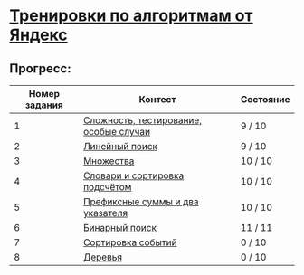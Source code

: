 # [Тренировки по алгоритмам от Яндекс](https://yandex.ru/yaintern/algorithm-training)

## Прогресс:

| Номер задания | Контест | Состояние |
|---|---|---|
|1|[Сложность, тестирование, особые случаи](https://contest.yandex.ru/contest/27393/enter/)|9 / 10|
|2|[Линейный поиск](https://contest.yandex.ru/contest/27472/enter/)|9 / 10|
|3|[Множества](https://contest.yandex.ru/contest/27663/enter/)|10 / 10|
|4|[Словари и сортировка подсчётом](https://contest.yandex.ru/contest/27665/enter/)|10 / 10|
|5|[Префиксные суммы и два указателя](https://contest.yandex.ru/contest/27794/enter/)|10 / 10|
|6|[Бинарный поиск](https://contest.yandex.ru/contest/27844/enter/)|11 / 11|
|7|[Сортировка событий](https://contest.yandex.ru/contest/27883/enter/)|0 / 10|
|8|[Деревья](https://contest.yandex.ru/contest/28069/enter/)|0 / 10|
